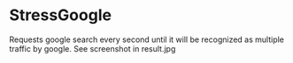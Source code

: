 # StressGoogle

Requests google search every second until it will be recognized as multiple traffic by google. See screenshot in result.jpg
